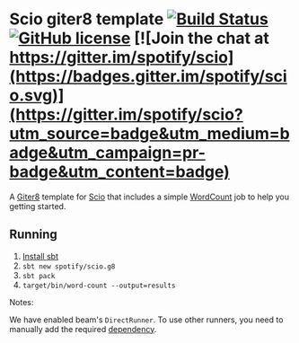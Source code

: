 Scio giter8 template
[![Build Status](https://travis-ci.org/spotify/scio.g8.svg?branch=master)](https://travis-ci.org/spotify/scio.g8)
[![GitHub license](https://img.shields.io/github/license/spotify/scio.g8.svg)](./LICENSE)
[![Join the chat at https://gitter.im/spotify/scio](https://badges.gitter.im/spotify/scio.svg)](https://gitter.im/spotify/scio?utm_source=badge&utm_medium=badge&utm_campaign=pr-badge&utm_content=badge)
====================

A [Giter8][g8] template for [Scio][scio] that includes a simple [WordCount][WordCount] job to help you getting started.

## Running

1. [Install sbt](http://www.scala-sbt.org/1.x/docs/Setup.html)
2. `sbt new spotify/scio.g8`
3. `sbt pack`
4. `target/bin/word-count --output=results`

Notes:

We have enabled beam's `DirectRunner`. To use other runners, you need to manually add the required [dependency](src/main/g8/build.sbt#L45).    

[g8]: http://www.foundweekends.org/giter8/
[scio]: http://github.com/spotify/scio/
[WordCount]: src/main/g8/src/main/scala/$organization__packaged$/WordCount.scala 
